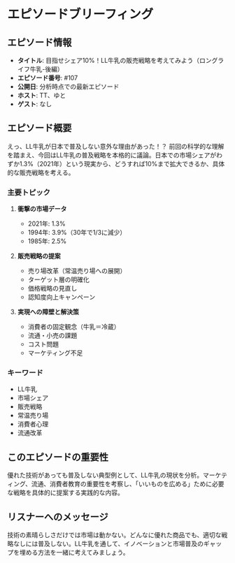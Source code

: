 # エピソードブリーフィング

## エピソード情報
- **タイトル**: 目指せシェア10%！LL牛乳の販売戦略を考えてみよう（ロングライフ牛乳-後編）
- **エピソード番号**: #107
- **公開日**: 分析時点での最新エピソード
- **ホスト**: TT、ゆと
- **ゲスト**: なし

## エピソード概要

えっ、LL牛乳が日本で普及しない意外な理由があった！？
前回の科学的な理解を踏まえ、今回はLL牛乳の普及戦略を本格的に議論。日本での市場シェアがわずか1.3%（2021年）という現実から、どうすれば10%まで拡大できるか、具体的な販売戦略を考える。

### 主要トピック
1. **衝撃の市場データ**
   - 2021年: 1.3%
   - 1994年: 3.9%（30年で1/3に減少）
   - 1985年: 2.5%

2. **販売戦略の提案**
   - 売り場改革（常温売り場への展開）
   - ターゲット層の明確化
   - 価格戦略の見直し
   - 認知度向上キャンペーン

3. **実現への障壁と解決策**
   - 消費者の固定観念（牛乳＝冷蔵）
   - 流通・小売の課題
   - コスト問題
   - マーケティング不足

### キーワード
- LL牛乳
- 市場シェア
- 販売戦略
- 常温売り場
- 消費者心理
- 流通改革

## このエピソードの重要性

優れた技術があっても普及しない典型例として、LL牛乳の現状を分析。マーケティング、流通、消費者教育の重要性を考察し、「いいものを広める」ために必要な戦略を具体的に提案する実践的な内容。

## リスナーへのメッセージ

技術の素晴らしさだけでは市場は動かない。どんなに優れた商品でも、適切な戦略なしには普及しない。LL牛乳を通して、イノベーションと市場普及のギャップを埋める方法を一緒に考えてみましょう。